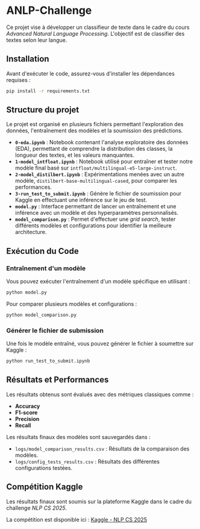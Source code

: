# ANLP-Challenge

Ce projet vise à développer un classifieur de texte dans le cadre du cours *Advanced Natural Language Processing*. L'objectif est de classifier des textes selon leur langue.

## Installation

Avant d'exécuter le code, assurez-vous d'installer les dépendances requises :

```bash
pip install -r requirements.txt
```

## Structure du projet
Le projet est organisé en plusieurs fichiers permettant l'exploration des données, l'entraînement des modèles et la soumission des prédictions.

- **`0-eda.ipynb`** : Notebook contenant l'analyse exploratoire des données (EDA), permettant de comprendre la distribution des classes, la longueur des textes, et les valeurs manquantes.
- **`1-model_intfloat.ipynb`** : Notebook utilisé pour entraîner et tester notre modèle final basé sur `intfloat/multilingual-e5-large-instruct`.
- **`2-model_distilbert.ipynb`** : Expérimentations menées avec un autre modèle, `distilbert-base-multilingual-cased`, pour comparer les performances.
- **`3-run_test_to_submit.ipynb`** : Génère le fichier de soumission pour Kaggle en effectuant une inférence sur le jeu de test.
- **`model.py`** : Interface permettant de lancer un entraînement et une inférence avec un modèle et des hyperparamètres personnalisés.
- **`model_comparison.py`** : Permet d'effectuer une *grid search*, tester différents modèles et configurations pour identifier la meilleure architecture.

## Exécution du Code

### Entraînement d'un modèle
Vous pouvez exécuter l'entraînement d'un modèle spécifique en utilisant :

```bash
python model.py
```

Pour comparer plusieurs modèles et configurations :

```bash
python model_comparison.py
```

### Générer le fichier de submission

Une fois le modèle entraîné, vous pouvez générer le fichier à soumettre sur Kaggle :

```bash
python run_test_to_submit.ipynb
```

## Résultats et Performances

Les résultats obtenus sont évalués avec des métriques classiques comme :

- **Accuracy**
- **F1-score**
- **Precision**
- **Recall**

Les résultats finaux des modèles sont sauvegardés dans :

- `logs/model_comparison_results.csv` : Résultats de la comparaison des modèles.
- `logs/config_tests_results.csv` : Résultats des différentes configurations testées.

## Compétition Kaggle

Les résultats finaux sont soumis sur la plateforme Kaggle dans le cadre du challenge *NLP CS 2025*.

La compétition est disponible ici : [Kaggle - NLP CS 2025](https://www.kaggle.com/competitions/nlp-cs-2025)




